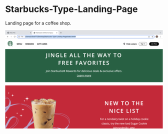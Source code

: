 # Starbucks-Type-Landing-Page

Landing page for a coffee shop.

<img src="https://github.com/LilGod777/Starbucks-Type-Landing-Page/blob/main/Screen%20Shot%202022-01-18%20at%201.56.12%20PM.png">
